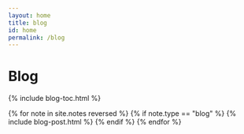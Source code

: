 ```yaml
---
layout: home
title: blog
id: home
permalink: /blog
---
```


<h1 class="blogroll">Blog</h1>

{% include blog-toc.html %}

{% for note in site.notes reversed %}
{% if note.type == "blog" %}
{% include blog-post.html %}
{% endif %}
{% endfor %}
